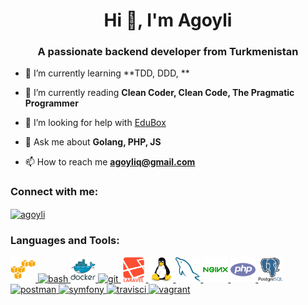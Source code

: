 <h1 align="center">Hi 👋, I'm Agoyli</h1>
<h3 align="center">A passionate backend developer from Turkmenistan</h3>

- 🌱 I’m currently learning **TDD, DDD, **

- :blue_book: I’m currently reading **Clean Coder, Clean Code, The Pragmatic Programmer**

- 🤝 I’m looking for help with [EduBox](http://github.com/eduboxtm)

- 💬 Ask me about **Golang, PHP, JS**

- 📫 How to reach me **agoyliq@gmail.com**

<h3 align="left">Connect with me:</h3>
<p align="left">
<a href="https://twitter.com/agoyli" target="blank"><img align="center" src="https://cdn.jsdelivr.net/npm/simple-icons@3.0.1/icons/twitter.svg" alt="agoyli" height="30" width="40" /></a>
</p>

<h3 align="left">Languages and Tools:</h3>
<p align="left">
	<a href="https://aws.amazon.com" target="_blank">
		<img src="https://raw.githubusercontent.com/devicons/devicon/master/icons/amazonwebservices/amazonwebservices-original.svg" width="40" height="40">
	</a>
    <a href="https://www.gnu.org/software/bash/" target="_blank">
        <img src="https://www.vectorlogo.zone/logos/gnu_bash/gnu_bash-icon.svg" alt="bash" width="40" height="40"/>
    </a>
    <a href="https://www.docker.com/" target="_blank">
        <img src="https://raw.githubusercontent.com/devicons/devicon/master/icons/docker/docker-original-wordmark.svg" alt="docker" width="40" height="40"/>
    </a>
    <a href="https://git-scm.com/" target="_blank">
        <img src="https://www.vectorlogo.zone/logos/git-scm/git-scm-icon.svg" alt="git" width="40" height="40"/>
    </a>
    <a href="https://laravel.com/" target="_blank">
        <img src="https://raw.githubusercontent.com/devicons/devicon/master/icons/laravel/laravel-plain-wordmark.svg" alt="laravel" width="40" height="40"/>
    </a>
    <a href="https://www.linux.org/" target="_blank">
        <img src="https://raw.githubusercontent.com/devicons/devicon/master/icons/linux/linux-original.svg" alt="linux" width="40" height="40"/>
    </a>
    <a href="https://www.mysql.com/" target="_blank">
        <img src="https://raw.githubusercontent.com/devicons/devicon/master/icons/mysql/mysql-original.svg" alt="mysql" width="40" height="40"/>
    </a>
    <a href="https://www.nginx.com" target="_blank"> 
      <img src="https://raw.githubusercontent.com/devicons/devicon/master/icons/nginx/nginx-original.svg" alt="nginx" width="40" height="40"/>
    </a>
    <a href="https://www.php.net" target="_blank"> 
      <img src="https://raw.githubusercontent.com/devicons/devicon/master/icons/php/php-plain.svg" alt="php" width="40" height="40"/>
    </a>
    <a href="https://www.postgresql.org" target="_blank"> 
      <img src="https://raw.githubusercontent.com/devicons/devicon/master/icons/postgresql/postgresql-original-wordmark.svg" alt="postgresql" width="40" height="40"/>
    </a>
    <a href="https://postman.com" target="_blank"> 
      <img src="https://www.vectorlogo.zone/logos/getpostman/getpostman-icon.svg" alt="postman" width="40" height="40"/>
    </a>
    <a href="https://symfony.com" target="_blank">
        <img src="https://symfony.com/logos/symfony_black_03.svg" alt="symfony" width="40" height="40"/>
    </a>
    <a href="https://travis-ci.org" target="_blank"> 
        <img src="https://www.vectorlogo.zone/logos/travis-ci/travis-ci-icon.svg" alt="travisci" width="40" height="40"/>
    </a>
    <a href="https://www.vagrantup.com/" target="_blank"> 
      <img src="https://www.vectorlogo.zone/logos/vagrantup/vagrantup-icon.svg" alt="vagrant" width="40" height="40"/>
    </a>
</p>
